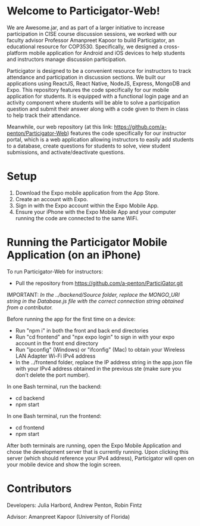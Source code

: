 # Welcome to Particigator-Web!
We are Awesome.jar, and as part of a larger initiative to increase participation in CISE course discussion sessions, we worked with our faculty advisor Professor Amanpreet Kapoor to build Particigator, an educational resource for COP3530. Specifically, we designed a cross-platform mobile application for Android and iOS devices to help students and instructors manage discussion participation.

Particigator is designed to be a convenient resource for instructors to track attendance and participation in discussion sections. We built our applications using ReactJS, React Native, NodeJS, Express, MongoDB and Expo. This repository features the code specifically for our mobile application for students. It is equipped with a functional login page and an activity component where students will be able to solve a participation question and submit their answer along with a code given to them in class to help track their attendance.

Meanwhile, our web repository (at this link: https://github.com/a-penton/Particigator-Web) features the code specifically for our instructor portal, which is a web application allowing instructors to easily add students to a database, create questions for students to solve, view student submissions, and activate/deactivate questions.

# Setup
1. Download the Expo mobile application from the App Store.
2. Create an account with Expo. 
3. Sign in with the Expo account within the Expo Mobile App.
4. Ensure your iPhone with the Expo Mobile App and your computer running the code are connected to the same WiFi.

# Running the Particigator Mobile Application (on an iPhone)
To run Particigator-Web for instructors:

* Pull the repository from https://github.com/a-penton/ParticiGator.git

IMPORTANT: *In the ../backend/Source folder, replace the MONGO_URI string in the Database.js file with the correct connection string obtained from a contributor.*

Before running the app for the first time on a device:
* Run "npm i" in both the front and back end directories
* Run "cd frontend" and "npx expo login" to sign in with your expo account in the front end directory
* Run "ipconfig" (Windows) or "ifconfig" (Mac) to obtain your Wireless LAN Adapter Wi-Fi IPv4 address
* In the ../frontend folder, replace the IP address string in the app.json file with your IPv4 address obtained in the previous ste (make sure you don't delete the port number).

In one Bash terminal, run the backend:
* cd backend
* npm start

In one Bash terminal, run the frontend:
* cd frontend
* npm start

After both terminals are running, open the Expo Mobile Application and chose the development server that is currently running. Upon clicking this server (which should reference your IPv4 address), Particigator will open on your mobile device and show the login screen.

# Contributors
Developers: Julia Harbord, Andrew Penton, Robin Fintz

Advisor: Amanpreet Kapoor (University of Florida)